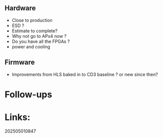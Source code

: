 ## Hardware
- Close to production
- ESD  ? 
- Estimate to complete?
- Why not go to APx4 now ?
- Do you have all the FPGAs ?
- power and cooling 

## Firmware
- Improvements from HLS baked in to CD3 baseline ? or new since then?



# Follow-ups


# Links: 



202505010847
